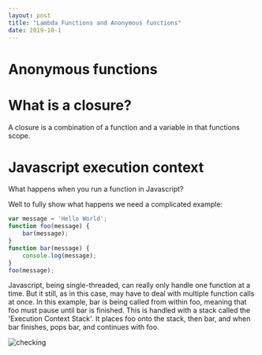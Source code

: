 ```yaml
---
layout: post
title: "Lambda Functions and Anonymous functions"
date: 2019-10-1
---
```


# Anonymous functions



# What is a closure?

A closure is a combination of a function and a variable in that functions scope. 

# Javascript execution context

What happens when you run a function in Javascript?

Well to fully show what happens we need a complicated example:

```javascript
var message = 'Hello World';
function foo(message) {
    bar(message);
}
function bar(message) {
    console.log(message);
}
foo(message);
```

Javascript, being single-threaded, can really only handle one function at a time. But it still, as in this case, may have to deal with multiple function calls at once. In this example, bar is being called from within foo, meaning that foo must pause until bar is finished. This is handled with a stack called the 'Execution Context Stack'. It places foo onto the stack, then bar, and when bar finishes, pops bar, and continues with foo.

![checking](/assets/2019-10-1-lambda-functions-anonymous-functions/js_execution_stack_graphic)



